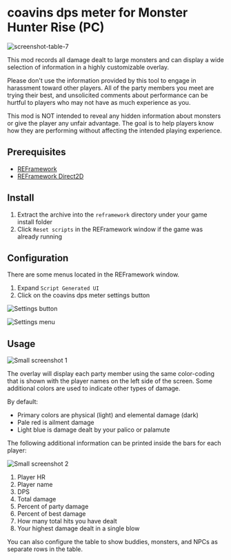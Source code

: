 # coavins dps meter for Monster Hunter Rise (PC)

![screenshot-table-7](https://user-images.githubusercontent.com/91746207/151688477-c84e63a2-4862-4392-8116-3a063643ece6.png)

This mod records all damage dealt to large monsters and can display a wide selection of information in a highly customizable overlay.

Please don't use the information provided by this tool to engage in harassment toward other players. All of the party members you meet are trying their best, and unsolicited comments about performance can be hurtful to players who may not have as much experience as you.

This mod is NOT intended to reveal any hidden information about monsters or give the player any unfair advantage. The goal is to help players know how they are performing without affecting the intended playing experience.

## Prerequisites

* [REFramework](https://github.com/praydog/REFramework)
* [REFramework Direct2D](https://github.com/cursey/reframework-d2d)

## Install

1. Extract the archive into the `reframework` directory under your game install folder
2. Click `Reset scripts` in the REFramework window if the game was already running

## Configuration

There are some menus located in the REFramework window.
1. Expand `Script Generated UI`
2. Click on the coavins dps meter settings button

![Settings button](https://i.imgur.com/hYgwYE3.png)

![Settings menu](https://i.imgur.com/7i02AqR.png)

## Usage

![Small screenshot 1](https://i.imgur.com/8hTPG8H.png)

The overlay will display each party member using the same color-coding that is shown with the player names on the left side of the screen.
Some additional colors are used to indicate other types of damage.

By default:
* Primary colors are physical (light) and elemental damage (dark)
* Pale red is ailment damage
* Light blue is damage dealt by your palico or palamute

The following additional information can be printed inside the bars for each player:

![Small screenshot 2](https://i.imgur.com/G5Fx7eQ.png)

1. Player HR
2. Player name
3. DPS
4. Total damage
5. Percent of party damage
6. Percent of best damage
7. How many total hits you have dealt
8. Your highest damage dealt in a single blow

You can also configure the table to show buddies, monsters, and NPCs as separate rows in the table.
